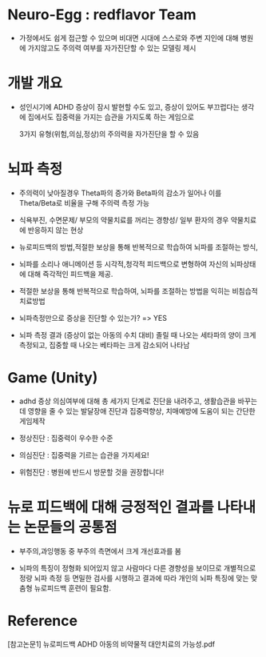 # Neuro-Egg : redflavor Team
- 가정에서도 쉽게 접근할 수 있으며 비대면 시대에 스스로와 주변 지인에 대해 병원에 가지않고도 주의력 여부를 자가진단할 수 있는 모델링 제시  

# 개발 개요
- 성인시기에 ADHD 증상이 잠시 발현할 수도 있고, 증상이 있어도 부끄럽다는 생각에  집에서도 집중력을 가지는 습관을 가지도록 하는 게임으로  

  3가지 유형(위험,의심,정상)의 주의력을 자가진단을 할 수 있음


# 뇌파 측정
- 주의력이 낮아질경우 Theta파의 증가와 Beta파의 감소가 일어나 이를 Theta/Beta로 비율을 구해 주의력 측정 가능  

- 식욕부진, 수면문제/ 부모의 약물치료를 꺼리는 경향성/ 일부 환자의 경우 약물치료에 반응하지 않는 현상  

- 뉴로피드백의 방법,적절한 보상을 통해 반복적으로 학습하여 뇌파를 조절하는 방식,  

- 뇌파를 소리나 애니메이션 등 시각적,청각적 피드백으로 변형하여 자신의 뇌파상태에 대해 즉각적인 피드백을 제공.  

- 적절한 보상을 통해 반복적으로 학습하여, 뇌파를 조절하는 방법을 익히는 비침습적 치료방법  
 
- 뇌파측정만으로 증상을 진단할 수 있는가? => YES  
 
- 뇌파 측정 결과 (증상이 없는 아동의 수치 대비) 졸릴 때 나오는 세타파의 양이 크게 측정되고, 집중할 때 나오는 베타파는 크게 감소되어 나타남  

# Game (Unity)
- adhd 증상 의심여부에 대해 총 세가지 단계로 진단을 내려주고, 생활습관을 바꾸는데 영향을 줄 수 있는 발달장애 진단과 집중력향상, 치매예방에 도움이 되는 간단한 게임제작  

- 정상진단 : 집중력이 우수한 수준  

- 의심진단 : 집중력을 기르는 습관을 가지세요!  

- 위험진단 : 병원에 반드시 방문할 것을 권장합니다!  

# 뉴로 피드백에 대해 긍정적인 결과를 나타내는 논문들의 공통점
  - 부주의,과잉행동 중 부주의 측면에서 크게 개선효과를 봄  
  
  - 뇌파의 특징이 정형화 되어있지 않고 사람마다 다른 경향성을 보이므로
    개별적으로 정량 뇌파 측정 등 면밀한 검사를 시행하고
    결과에 따라 개인의 뇌파 특징에 맞는 맞춤형 뉴로피드백 훈련이 필요함.


# Reference

[참고논문1] 뉴로피드백 ADHD 아동의 비약물적 대안치료의 가능성.pdf
